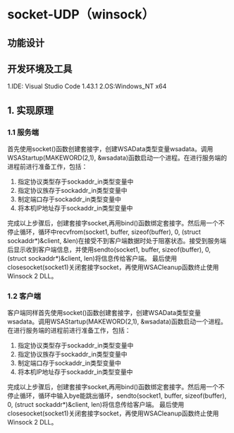 # socket-UDP（winsock）

## 功能设计

## 开发环境及工具

1.IDE: Visual Studio Code 1.43.1
2.OS:Windows_NT x64

## 1. 实现原理


### 1.1 服务端
  首先使用socket()函数创建套接字，创建WSAData类型变量wsadata。调用WSAStartup(MAKEWORD(2,1), &wsadata)函数启动一个进程。在进行服务端的进程前进行准备工作，包括：
1.	指定协议类型存于sockaddr_in类型变量中
2.	指定协议族存于sockaddr_in类型变量中
3.	制定端口存于sockaddr_in类型变量中
4.	将本机IP地址存于sockaddr_in类型变量中

  完成以上步骤后，创建套接字socket,再用bind()函数绑定套接字。然后用一个不停止循环，循环中recvfrom(socket1, buffer, sizeof(buffer), 0, (struct sockaddr*)&client, &len)在接受不到客户端数据时处于阻塞状态。接受到服务端后显示收到客户端信息，并使用sendto(socket1, buffer, sizeof(buffer), 0, (struct sockaddr*)&client, len)将信息传给客户端。
最后使用closesocket(socket1)关闭套接字socket，再使用WSACleanup函数终止使用Winsock 2 DLL。


### 1.2 客户端
  客户端同样首先使用socket()函数创建套接字，创建WSAData类型变量wsadata。调用WSAStartup(MAKEWORD(2,1), &wsadata)函数启动一个进程。在进行服务端的进程前进行准备工作，包括：
1.	指定协议类型存于sockaddr_in类型变量中
2.	指定协议族存于sockaddr_in类型变量中
3.	制定端口存于sockaddr_in类型变量中
4.	将本机IP地址存于sockaddr_in类型变量中

  完成以上步骤后，创建套接字socket,再用bind()函数绑定套接字。然后用一个不停止循环，循环中输入bye能跳出循环，sendto(socket1, buffer, sizeof(buffer), 0, (struct sockaddr*)&client, len)将信息传给客户端。
最后使用closesocket(socket1)关闭套接字socket，再使用WSACleanup函数终止使用Winsock 2 DLL。


